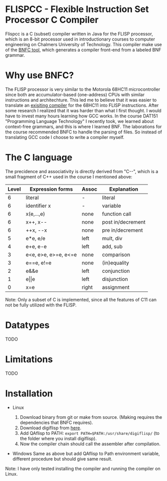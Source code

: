 # FLISPCC - Flexible Instruction Set Processor C Compiler
Flispcc is a C (subset) compiler written in Java for the FLISP processor, which is an 8-bit processor used in introductionary courses
to computer engineering on Chalmers University of Technology. This compiler make use of the [BNFC tool](https://github.com/BNFC/bnfc),
which generates a compiler front-end from a labeled BNF grammar.

# Why use BNFC?
The FLISP processor is very similar to the Motorola 68HC11 microcontroller since both are accumulator-based (one-address)
CPUs with similar instructions and architechture. This led me to believe that it was easier to translate an [exisiting compiler](https://www.gnu.org/software/m68hc11/m68hc11_gcc.html) for the 68HC11
into FLISP instructions. After some research I realized that it was harder than what I first thought. I would have to invest 
many hours learning how GCC works.
In the course DAT151 "Programming Language Technology" I recently took, we learned about context-free grammars, and this is  where I learned BNF.
The laborations for the course recommended BNFC to handle the parsing of files. So instead of translating GCC code I choose to write a compiler myself.

# The C language
The precidence and associativity is directly derived from "C--", 
which is a small fragment of C++ used in the course I mentioned above:

| Level | Expression forms     | Assoc | Explanation             |
|-------|----------------------|-------|-------------------------|
| 6     | literal              | \-    | literal                 |
| 6     | identifier x         | \-    | variable                |
| 6     | x\(e,\.\.\.,e\)      | none  | function call           |
| 6     | x\+\+, x\-\-         | none  | post in/decrement       |
| 6     | \+\+x, \-\-x         | none  | pre in/decrement        |
| 5     | e\*e, e/e            | left  | mult, div               |
| 4     | e\+e, e\-e           | left  | add, sub                |
| 3     | e<e, e>e, e>=e, e<=e | none  | comparison              |
| 3     | e==e, e\!=e          | none  | \(in\)equality          |
| 2     | e&&e                 | left  | conjunction             |
| 1     | e\|\|e               | left  | disjunction             |
| 0     | x=e                  | right | assignment              |


Note: Only a subset of C is implemented, since all the features of C11 can not be fully utilized with the FLISP.
# Datatypes
  TODO

# Limitations
  TODO

# Installation
- Linux
  1. Download binary from git or make from source. (Making requires the dependencies that BNFC requires).
  2. Download digiflisp from [here](http://www.gbgmv.se/html/digiflisp.html). 
  3. Add QAflisp to PATH:  ```export PATH=$PATH:/usr/share/digiflisp/``` (to the folder where you install digiflisp).
  4. Now the compiler chain should call the assembler after compilation.

- Windows
  Same as above but add QAflisp to Path environment variable, different procedure but should give same result.


Note: I have only tested installing the compiler and running the compiler on Linux.
